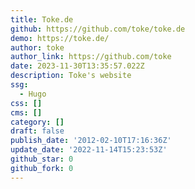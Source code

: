 ```yaml
---
title: Toke.de
github: https://github.com/toke/toke.de
demo: https://toke.de/
author: toke
author_link: https://github.com/toke
date: 2023-11-30T13:35:57.022Z
description: Toke's website
ssg:
  - Hugo
css: []
cms: []
category: []
draft: false
publish_date: '2012-02-10T17:16:36Z'
update_date: '2022-11-14T15:23:53Z'
github_star: 0
github_fork: 0
---
```

